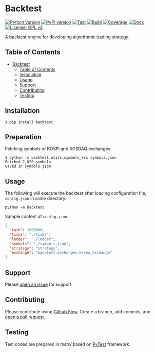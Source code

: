 # Backtest

[![Python version](https://img.shields.io/pypi/pyversions/backtest.svg)](https://pypi.org/project/backtest/)
[![PyPI version](https://img.shields.io/pypi/v/backtest.svg)](https://pypi.org/project/backtest/)
[![Test](https://github.com/yoonbae81/backtest/workflows/test/badge.svg)](https://github.com/yoonbae81/backtest/actions?query=workflow%3Atest)
[![Build](https://github.com/yoonbae81/backtest/workflows/build/badge.svg)](https://github.com/yoonbae81/backtest/actions?query=workflow%3Abuild)
[![Coverage](https://codecov.io/gh/yoonbae81/backtest/graph/badge.svg)](http://codecov.io/gh/yoonbae81/backtest)
[![Docs](https://readthedocs.org/projects/backtest/badge/?version=latest)](https://backtest.readthedocs.io/latest)
[![License: GPL v3](https://img.shields.io/badge/License-GPLv3-blue.svg)](https://www.gnu.org/licenses/gpl-3.0)

A [backtest](https://en.wikipedia.org/wiki/Backtesting) engine for developing [algorithmic trading](https://en.wikipedia.org/wiki/Algorithmic_trading) strategy.


## Table of Contents

- [Backtest](#backtest)
  - [Table of Contents](#table-of-contents)
  - [Installation](#installation)
  - [Usage](#usage)
  - [Support](#support)
  - [Contributing](#contributing)
  - [Testing](#testing)


## Installation

    $ pip install backtest


## Preparation 

Fetching symbols of KOSPI and KOSDAQ exchanges:


    $ python -m backtest.utils.symbols_krx symbols.json
    Fetched 2,820 symbols
    Saved in symbols.json


## Usage

The following will execute the backtest after loading configuration file, `config.json` in same directory.

    python -m backtest

Sample content of `config.json`
```json
{
  "cash": 1000000,
  "ticks": "./ticks",
  "ledger": "./ledger",
  "symbols": "./symbols.json",
  "strategy": "strategy",
  "exchange": "backtest.exchanges.korea_exchange"
}
```


## Support

Please [open an issue](https://github.com/yoonbae82/backtest/issues/new) for support.


## Contributing

Please contribute using [Github Flow](https://guides.github.com/introduction/flow/). Create a branch, add commits, and [open a pull request](https://github.com/yoonbae/backtest/compare/).


## Testing

Test codes are prepared in _tests/_ based on [PyTest](https://docs.pytest.org/en/latest/) framework.

